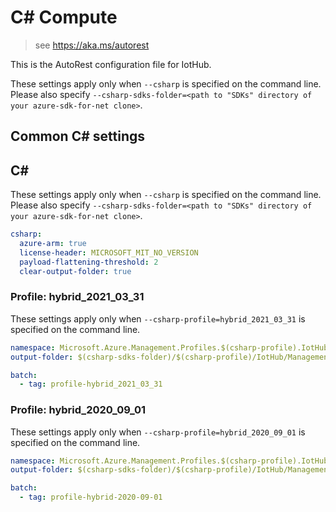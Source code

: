 # C# Compute

> see https://aka.ms/autorest

This is the AutoRest configuration file for IotHub.

These settings apply only when `--csharp` is specified on the command line.
Please also specify `--csharp-sdks-folder=<path to "SDKs" directory of your azure-sdk-for-net clone>`.

## Common C# settings

## C#

These settings apply only when `--csharp` is specified on the command line.
Please also specify `--csharp-sdks-folder=<path to "SDKs" directory of your azure-sdk-for-net clone>`.

``` yaml $(csharp)
csharp:
  azure-arm: true
  license-header: MICROSOFT_MIT_NO_VERSION
  payload-flattening-threshold: 2
  clear-output-folder: true
```

### Profile: hybrid_2021_03_31

These settings apply only when `--csharp-profile=hybrid_2021_03_31` is specified on the command line.

``` yaml $(csharp-profile)=='hybrid_2021_03_31'
namespace: Microsoft.Azure.Management.Profiles.$(csharp-profile).IotHub
output-folder: $(csharp-sdks-folder)/$(csharp-profile)/IotHub/Management.IotHub/Generated

batch:
  - tag: profile-hybrid_2021_03_31
```

### Profile: hybrid_2020_09_01

These settings apply only when `--csharp-profile=hybrid_2020_09_01` is specified on the command line.

``` yaml $(csharp-profile)=='hybrid_2020_09_01'
namespace: Microsoft.Azure.Management.Profiles.$(csharp-profile).IotHub
output-folder: $(csharp-sdks-folder)/$(csharp-profile)/IotHub/Management.IotHub/Generated

batch:
  - tag: profile-hybrid-2020-09-01
```
